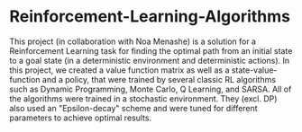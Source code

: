 # Reinforcement-Learning-Algorithms
This project (in collaboration with Noa Menashe) is a solution for a Reinforcement Learning task for finding the optimal path
from an initial state to a goal state (in a deterministic environment and deterministic actions).
In this project, we created a value function matrix as well as  a state-value-function and a policy, that were trained by several 
classic RL algorithms such as Dynamic Programming, Monte Carlo, Q Learning, and SARSA.
All of the algorithms were trained in a stochastic environment.
They (excl. DP) also used an "Epsilon-decay" scheme and were tuned for different parameters to achieve optimal results.
